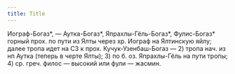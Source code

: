 ```yaml
---
title: Title
---
```


Иограф-Богаз*, — Аутка-Богаз*, Япрахлы-Гёль-Богаз*, Фулис-Богаз* горный прох. по
пути из Ялты через хр. Иограф на Ялтинскую яйлу; далее тропа идет на СЗ к прох.
Кучук-Узенбаш-Богаз — 2) тропа нач. из нп Аутка (теперь в черте Ялты); 3) по б.
оз. Япрахлы-Гёль на пути тропы; 4) ср. греч. филос — высокий или фули — жасмин.

